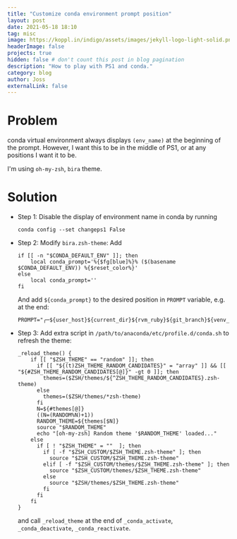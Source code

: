 ```yaml
---
title: "Customize conda environment prompt position"
layout: post
date: 2021-05-18 18:10
tag: misc 
image: https://koppl.in/indigo/assets/images/jekyll-logo-light-solid.png
headerImage: false
projects: true
hidden: false # don't count this post in blog pagination
description: "How to play with PS1 and conda."
category: blog
author: Joss
externalLink: false
---
```


# Problem
conda virtual environment always displays `(env_name)` at the beginning of the prompt. However, I want this to be in the middle of PS1, or at any positions I want it to be.

I'm using `oh-my-zsh`, `bira` theme. 

# Solution
- Step 1: Disable the display of environment name in conda by running 
    ```
    conda config --set changeps1 False
    ```
- Step 2: Modify `bira.zsh-theme`: 
    Add
    ```
    if [[ -n "$CONDA_DEFAULT_ENV" ]]; then
        local conda_prompt='%{$fg[blue]%}% ($(basename $CONDA_DEFAULT_ENV)) %{$reset_color%}'
    else
        local conda_prompt=''
    fi

    ```
    And add `${conda_prompt}` to the desired position in `PROMPT` variable, e.g. at the end:
    ```
    PROMPT="╭─${user_host}${current_dir}${rvm_ruby}${git_branch}${venv_prompt}${conda_prompt}
    ```
- Step 3: Add extra script in `/path/to/anaconda/etc/profile.d/conda.sh` to refresh the theme:
    ```
    _reload_theme() {
        if [[ "$ZSH_THEME" == "random" ]]; then
          if [[ "${(t)ZSH_THEME_RANDOM_CANDIDATES}" = "array" ]] && [[ "${#ZSH_THEME_RANDOM_CANDIDATES[@]}" -gt 0 ]]; then
            themes=($ZSH/themes/${^ZSH_THEME_RANDOM_CANDIDATES}.zsh-theme)
          else
            themes=($ZSH/themes/*zsh-theme)
          fi
          N=${#themes[@]}
          ((N=(RANDOM%N)+1))
          RANDOM_THEME=${themes[$N]}
          source "$RANDOM_THEME"
          echo "[oh-my-zsh] Random theme '$RANDOM_THEME' loaded..."
        else
          if [ ! "$ZSH_THEME" = ""  ]; then
            if [ -f "$ZSH_CUSTOM/$ZSH_THEME.zsh-theme" ]; then
              source "$ZSH_CUSTOM/$ZSH_THEME.zsh-theme"
            elif [ -f "$ZSH_CUSTOM/themes/$ZSH_THEME.zsh-theme" ]; then
              source "$ZSH_CUSTOM/themes/$ZSH_THEME.zsh-theme"
            else
              source "$ZSH/themes/$ZSH_THEME.zsh-theme"
            fi
          fi
        fi
    }
    ```
    and call `_reload_theme` at the end of `_conda_activate`, `_conda_deactivate`, `_conda_reactivate`.

